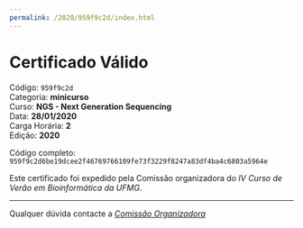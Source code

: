 ```yaml
---
permalink: /2020/959f9c2d/index.html
---
```


# Certificado Válido

Código: `959f9c2d`<br>
Categoria: **minicurso**<br>
Curso: **NGS - Next Generation Sequencing**<br>
Data: **28/01/2020**<br>
Carga Horária: **2**<br>
Edição: **2020**<br>


Código completo: `959f9c2d6be19dcee2f46769766109fe73f3229f8247a83df4ba4c6803a5964e`


Este certificado foi expedido pela Comissão organizadora do *IV Curso de Verão em Bioinformática da UFMG*.

----

Qualquer dúvida contacte a [_Comissão Organizadora_](<mailto:cursobioinfoufmg@gmail.com$subject=[Certificados]>)

